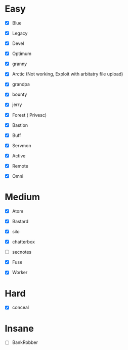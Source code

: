 # Easy
- [x] Blue
- [x] Legacy
- [x] Devel
- [x] Optimum
- [x] granny
- [x] Arctic (Not working, Exploit with arbitatry file upload)
- [x] grandpa
- [x] bounty
- [x] jerry
- [x] Forest ( Privesc)
- [x] Bastion
- [x] Buff
- [x] Servmon
- [x] Active
- [x] Remote
- [x] Omni



# Medium
- [x] Atom
- [x] Bastard
- [x] silo
- [x] chatterbox
- [ ] secnotes
- [x] Fuse
- [x] Worker


# Hard
- [x] conceal

# Insane
- [ ] BankRobber

